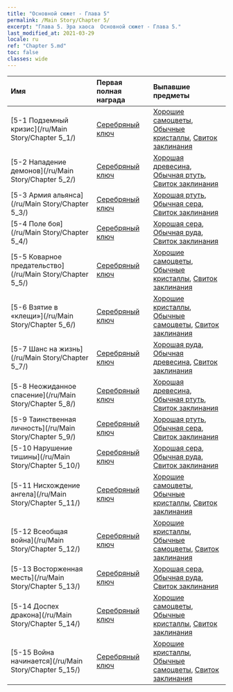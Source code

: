 ```yaml
---
title: "Основной сюжет - Глава 5"
permalink: /Main Story/Chapter 5/
excerpt: "Глава 5. Эра хаоса  Основной сюжет - Глава 5."
last_modified_at: 2021-03-29
locale: ru
ref: "Chapter 5.md"
toc: false
classes: wide
---
```


  | Имя |  Первая полная награда | Выпавшие предметы |
  |:------------|:------------|:------------| 
  | [5-1 Подземный кризис](/ru/Main Story/Chapter 5_1/) | [Серебряный ключ](/ru/Items/con_693/) | [Хорошие самоцветы](/ru/Items/mat_16/), [Обычные кристаллы](/ru/Items/mat_11/), [Свиток заклинания](/ru/Items/con_694/) |
  | [5-2 Нападение демонов](/ru/Main Story/Chapter 5_2/) | [Серебряный ключ](/ru/Items/con_693/) | [Хорошая древесина](/ru/Items/mat_13/), [Обычная ртуть](/ru/Items/mat_8/), [Свиток заклинания](/ru/Items/con_694/) |
  | [5-3 Армия альянса](/ru/Main Story/Chapter 5_3/) | [Серебряный ключ](/ru/Items/con_693/) | [Хорошая ртуть](/ru/Items/mat_14/), [Обычная сера](/ru/Items/mat_9/), [Свиток заклинания](/ru/Items/con_694/) |
  | [5-4 Поле боя](/ru/Main Story/Chapter 5_4/) | [Серебряный ключ](/ru/Items/con_693/) | [Хорошая сера](/ru/Items/mat_15/), [Обычная руда](/ru/Items/mat_6/), [Свиток заклинания](/ru/Items/con_694/) |
  | [5-5 Коварное предательство](/ru/Main Story/Chapter 5_5/) | [Серебряный ключ](/ru/Items/con_693/) | [Хорошие самоцветы](/ru/Items/mat_16/), [Обычные кристаллы](/ru/Items/mat_11/), [Свиток заклинания](/ru/Items/con_694/) |
  | [5-6 Взятие в «клещи»](/ru/Main Story/Chapter 5_6/) | [Серебряный ключ](/ru/Items/con_693/) | [Хорошие кристаллы](/ru/Items/mat_17/), [Обычные самоцветы](/ru/Items/mat_10/), [Свиток заклинания](/ru/Items/con_694/) |
  | [5-7 Шанс на жизнь](/ru/Main Story/Chapter 5_7/) | [Серебряный ключ](/ru/Items/con_693/) | [Хорошая руда](/ru/Items/mat_12/), [Обычная древесина](/ru/Items/mat_7/), [Свиток заклинания](/ru/Items/con_694/) |
  | [5-8 Неожиданное спасение](/ru/Main Story/Chapter 5_8/) | [Серебряный ключ](/ru/Items/con_693/) | [Хорошая древесина](/ru/Items/mat_13/), [Обычная ртуть](/ru/Items/mat_8/), [Свиток заклинания](/ru/Items/con_694/) |
  | [5-9 Таинственная личность](/ru/Main Story/Chapter 5_9/) | [Серебряный ключ](/ru/Items/con_693/) | [Хорошая ртуть](/ru/Items/mat_14/), [Обычная сера](/ru/Items/mat_9/), [Свиток заклинания](/ru/Items/con_694/) |
  | [5-10 Нарушение тишины](/ru/Main Story/Chapter 5_10/) | [Серебряный ключ](/ru/Items/con_693/) | [Хорошая сера](/ru/Items/mat_15/), [Обычная руда](/ru/Items/mat_6/), [Свиток заклинания](/ru/Items/con_694/) |
  | [5-11 Нисхождение ангела](/ru/Main Story/Chapter 5_11/) | [Серебряный ключ](/ru/Items/con_693/) | [Хорошие самоцветы](/ru/Items/mat_16/), [Обычные кристаллы](/ru/Items/mat_11/), [Свиток заклинания](/ru/Items/con_694/) |
  | [5-12 Всеобщая война](/ru/Main Story/Chapter 5_12/) | [Серебряный ключ](/ru/Items/con_693/) | [Хорошие кристаллы](/ru/Items/mat_17/), [Обычные самоцветы](/ru/Items/mat_10/), [Свиток заклинания](/ru/Items/con_694/) |
  | [5-13 Восторженная месть](/ru/Main Story/Chapter 5_13/) | [Серебряный ключ](/ru/Items/con_693/) | [Хорошая сера](/ru/Items/mat_15/), [Обычная руда](/ru/Items/mat_6/), [Свиток заклинания](/ru/Items/con_694/) |
  | [5-14 Доспех дракона](/ru/Main Story/Chapter 5_14/) | [Серебряный ключ](/ru/Items/con_693/) | [Хорошие самоцветы](/ru/Items/mat_16/), [Обычные кристаллы](/ru/Items/mat_11/), [Свиток заклинания](/ru/Items/con_694/) |
  | [5-15 Война начинается](/ru/Main Story/Chapter 5_15/) | [Серебряный ключ](/ru/Items/con_693/) | [Хорошие кристаллы](/ru/Items/mat_17/), [Обычные самоцветы](/ru/Items/mat_10/), [Свиток заклинания](/ru/Items/con_694/) |
